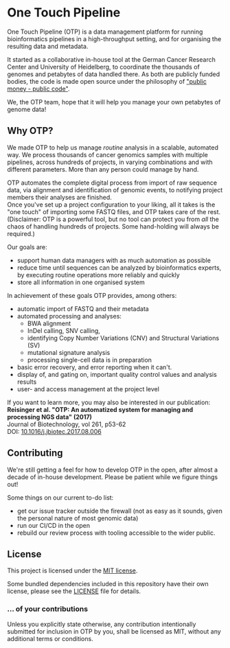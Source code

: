 <!--
  ~ Copyright 2011-2019 The OTP authors
  ~
  ~ Permission is hereby granted, free of charge, to any person obtaining a copy
  ~ of this software and associated documentation files (the "Software"), to deal
  ~ in the Software without restriction, including without limitation the rights
  ~ to use, copy, modify, merge, publish, distribute, sublicense, and/or sell
  ~ copies of the Software, and to permit persons to whom the Software is
  ~ furnished to do so, subject to the following conditions:
  ~
  ~ The above copyright notice and this permission notice shall be included in all
  ~ copies or substantial portions of the Software.
  ~
  ~ THE SOFTWARE IS PROVIDED "AS IS", WITHOUT WARRANTY OF ANY KIND, EXPRESS OR
  ~ IMPLIED, INCLUDING BUT NOT LIMITED TO THE WARRANTIES OF MERCHANTABILITY,
  ~ FITNESS FOR A PARTICULAR PURPOSE AND NONINFRINGEMENT. IN NO EVENT SHALL THE
  ~ AUTHORS OR COPYRIGHT HOLDERS BE LIABLE FOR ANY CLAIM, DAMAGES OR OTHER
  ~ LIABILITY, WHETHER IN AN ACTION OF CONTRACT, TORT OR OTHERWISE, ARISING FROM,
  ~ OUT OF OR IN CONNECTION WITH THE SOFTWARE OR THE USE OR OTHER DEALINGS IN THE
  ~ SOFTWARE.
  -->

# One Touch Pipeline

One Touch Pipeline (OTP) is a data management platform for running bioinformatics pipelines in a high-throughput setting, and 
for organising the resulting data and metadata.

It started as a collaborative in-house tool at the German Cancer Research Center and University of Heidelberg,
to coordinate the thousands of genomes and petabytes of data handled there.
As both are publicly funded bodies, the code is made open source under the philosophy of
["public money - public code"](https://publiccode.eu/).

We, the OTP team, hope that it will help you manage your own petabytes of genome data!

## Why OTP?

We made OTP to help us manage _routine_ analysis in a scalable, automated way.
We process thousands of cancer genomics samples with multiple pipelines,
across hundreds of projects, in varying combinations and with different parameters.
More than any person could manage by hand.

OTP automates the complete digital process from import of raw sequence data,
via alignment and identification of genomic events,
to notifying project members their analyses are finished.  
Once you've set up a project configuration to your liking,
all it takes is the "one touch" of importing some FASTQ files, and OTP takes care of the rest.  
(Disclaimer: OTP is a powerful tool, but no tool can protect you from _all_ the chaos
of handling hundreds of projects. Some hand-holding will always be required.)

Our goals are:

* support human data managers with as much automation as possible
* reduce time until sequences can be analyzed by bioinformatics experts, by executing routine operations more reliably and quickly
* store all information in one organised system

In achievement of these goals OTP provides, among others:

* automatic import of FASTQ and their metadata
* automated processing and analyses:
  * BWA alignment
  * InDel calling, SNV calling,
  * identifying Copy Number Variations (CNV) and Structural Variations (SV)
  * mutational signature analysis
  * processing single-cell data is in preparation
* basic error recovery, and error reporting when it can't.
* display of, and gating on, important quality control values and analysis results
* user- and access management at the project level

If you want to learn more, you may also be interested in our publication:  
**Reisinger et al. "OTP: An automatized system for managing and processing NGS data" (2017)**  
Journal of Biotechnology, vol 261, p53-62  
DOI: [10.1016/j.jbiotec.2017.08.006](https://doi.org/10.1016/j.jbiotec.2017.08.006)

## Contributing

We're still getting a feel for how to develop OTP in the open, after almost a decade of in-house development. Please be patient while we figure things out!

Some things on our current to-do list:

* get our issue tracker outside the firewall (not as easy as it sounds, given the personal nature of most genomic data)
* run our CI/CD in the open
* rebuild our review process with tooling accessible to the wider public.

## License

This project is licensed under the [MIT license](LICENSE).

Some bundled dependencies included in this repository have their own license, please see the [LICENSE](LICENSE) file for details.

### ... of your contributions

Unless you explicitly state otherwise, any contribution intentionally submitted
for inclusion in OTP by you, shall be licensed as MIT, without any additional
terms or conditions.


